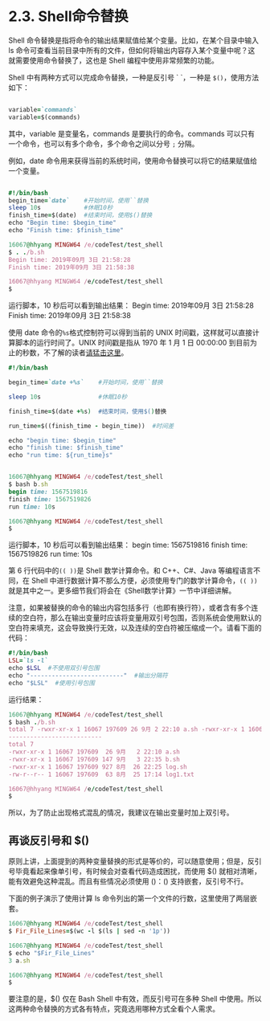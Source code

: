 # 2.3. Shell命令替换

Shell 命令替换是指将命令的输出结果赋值给某个变量。比如，在某个目录中输入 ls 命令可查看当前目录中所有的文件，但如何将输出内容存入某个变量中呢？这就需要使用命令替换了，这也是 Shell 编程中使用非常频繁的功能。

Shell 中有两种方式可以完成命令替换，一种是反引号 \`  \`，一种是 `$()`，使用方法如下：

```ruby

variable=`commands`
variable=$(commands)
```

其中，variable 是变量名，commands 是要执行的命令。commands 可以只有一个命令，也可以有多个命令，多个命令之间以分号 `;` 分隔。

例如，date 命令用来获得当前的系统时间，使用命令替换可以将它的结果赋值给一个变量。

```ruby

#!/bin/bash
begin_time=`date`    #开始时间，使用``替换
sleep 10s            #休眠10秒
finish_time=$(date)  #结束时间，使用$()替换
echo "Begin time: $begin_time"
echo "Finish time: $finish_time"
```

```ruby
16067@hhyang MINGW64 /e/codeTest/test_shell
$ . ./b.sh
Begin time: 2019年09月 3日 21:58:28
Finish time: 2019年09月 3日 21:58:38

16067@hhyang MINGW64 /e/codeTest/test_shell
$
```

运行脚本，10 秒后可以看到输出结果：
Begin time: 2019年09月 3日 21:58:28
Finish time: 2019年09月 3日 21:58:38

使用 date 命令的`%s`格式控制符可以得到当前的 UNIX 时间戳，这样就可以直接计算脚本的运行时间了。UNIX 时间戳是指从 1970 年 1 月 1 日 00:00:00 到目前为止的秒数，不了解的读者[请猛击这里](https://baike.baidu.com/item/unix%E6%97%B6%E9%97%B4%E6%88%B3/2078227)。

```ruby
#!/bin/bash

begin_time=`date +%s`    #开始时间，使用``替换

sleep 10s                #休眠10秒

finish_time=$(date +%s)  #结束时间，使用$()替换

run_time=$((finish_time - begin_time))  #时间差

echo "begin time: $begin_time"
echo "finish time: $finish_time"
echo "run time: ${run_time}s"
```

```ruby

16067@hhyang MINGW64 /e/codeTest/test_shell
$ bash b.sh
begin time: 1567519816
finish time: 1567519826
run time: 10s

16067@hhyang MINGW64 /e/codeTest/test_shell
$
```

运行脚本，10 秒后可以看到输出结果：
begin time: 1567519816
finish time: 1567519826
run time: 10s


第 6 行代码中的`(( ))`是 Shell 数学计算命令。和 C++、C#、Java 等编程语言不同，在 Shell 中进行数据计算不那么方便，必须使用专门的数学计算命令，`(( ))` 就是其中之一。更多细节我们将会在《Shell数学计算》一节中详细讲解。

注意，如果被替换的命令的输出内容包括多行（也即有换行符），或者含有多个连续的空白符，那么在输出变量时应该将变量用双引号包围，否则系统会使用默认的空白符来填充，这会导致换行无效，以及连续的空白符被压缩成一个。请看下面的代码：

```ruby
#!/bin/bash
LSL=`ls -l`
echo $LSL  #不使用双引号包围
echo "--------------------------"  #输出分隔符
echo "$LSL"  #使用引号包围
```

运行结果：

```ruby
16067@hhyang MINGW64 /e/codeTest/test_shell
$ bash ./b.sh
total 7 -rwxr-xr-x 1 16067 197609 26 9月 2 22:10 a.sh -rwxr-xr-x 1 16067 197609 147 9月 3 22:35 b.sh -rwxr-xr-x 1 16067 197609 927 8月 26 22:25 log.sh -rw-r--r-- 1 16067 197609 63 8月 25 17:14 log1.txt
--------------------------
total 7
-rwxr-xr-x 1 16067 197609  26 9月   2 22:10 a.sh
-rwxr-xr-x 1 16067 197609 147 9月   3 22:35 b.sh
-rwxr-xr-x 1 16067 197609 927 8月  26 22:25 log.sh
-rw-r--r-- 1 16067 197609  63 8月  25 17:14 log1.txt

16067@hhyang MINGW64 /e/codeTest/test_shell
$
```

所以，为了防止出现格式混乱的情况，我建议在输出变量时加上双引号。


## 再谈反引号和 $()

原则上讲，上面提到的两种变量替换的形式是等价的，可以随意使用；但是，反引号毕竟看起来像单引号，有时候会对查看代码造成困扰，而使用 $() 就相对清晰，能有效避免这种混乱。而且有些情况必须使用 $()：$() 支持嵌套，反引号不行。

下面的例子演示了使用计算 ls 命令列出的第一个文件的行数，这里使用了两层嵌套。

```ruby
16067@hhyang MINGW64 /e/codeTest/test_shell
$ Fir_File_Lines=$(wc -l $(ls | sed -n '1p'))

16067@hhyang MINGW64 /e/codeTest/test_shell
$ echo "$Fir_File_Lines"
3 a.sh

16067@hhyang MINGW64 /e/codeTest/test_shell
$ 
```

要注意的是，$() 仅在 Bash Shell 中有效，而反引号可在多种 Shell 中使用。所以这两种命令替换的方式各有特点，究竟选用哪种方式全看个人需求。